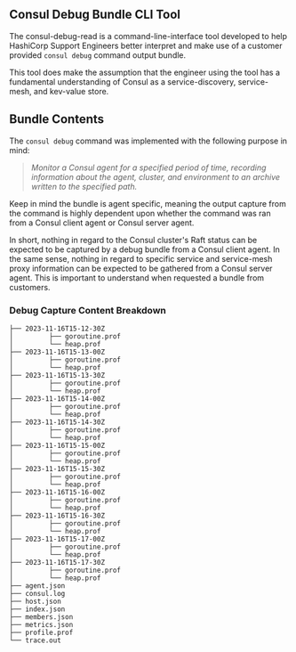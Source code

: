## Consul Debug Bundle CLI Tool

The consul-debug-read is a command-line-interface tool developed to help
HashiCorp Support Engineers better interpret and make use of a customer
provided `consul debug` command output bundle.

This tool does make the assumption that the engineer using the tool 
has a fundamental understanding of Consul as a service-discovery,
service-mesh, and kev-value store.

## Bundle Contents

The `consul debug` command was implemented with the following purpose in mind:

> _Monitor a Consul agent for a specified period of time, recording
information about the agent, cluster, and environment to an archive
written to the specified path._

Keep in mind the bundle is agent specific, meaning the output capture from
the command is highly dependent upon whether the command was ran
from a Consul client agent or Consul server agent.

In short, nothing in regard to the Consul cluster's Raft status can be expected
to be captured by a debug bundle from a Consul client agent. In the same 
sense, nothing in regard to specific service and service-mesh proxy information
can be expected to be gathered from a Consul server agent. This is important
to understand when requested a bundle from customers.

### Debug Capture Content Breakdown



```shell
├── 2023-11-16T15-12-30Z
│         ├── goroutine.prof
│         └── heap.prof
├── 2023-11-16T15-13-00Z
│         ├── goroutine.prof
│         └── heap.prof
├── 2023-11-16T15-13-30Z
│         ├── goroutine.prof
│         └── heap.prof
├── 2023-11-16T15-14-00Z
│         ├── goroutine.prof
│         └── heap.prof
├── 2023-11-16T15-14-30Z
│         ├── goroutine.prof
│         └── heap.prof
├── 2023-11-16T15-15-00Z
│         ├── goroutine.prof
│         └── heap.prof
├── 2023-11-16T15-15-30Z
│         ├── goroutine.prof
│         └── heap.prof
├── 2023-11-16T15-16-00Z
│         ├── goroutine.prof
│         └── heap.prof
├── 2023-11-16T15-16-30Z
│         ├── goroutine.prof
│         └── heap.prof
├── 2023-11-16T15-17-00Z
│         ├── goroutine.prof
│         └── heap.prof
├── 2023-11-16T15-17-30Z
│         ├── goroutine.prof
│         └── heap.prof
├── agent.json
├── consul.log
├── host.json
├── index.json
├── members.json
├── metrics.json
├── profile.prof
└── trace.out
```
